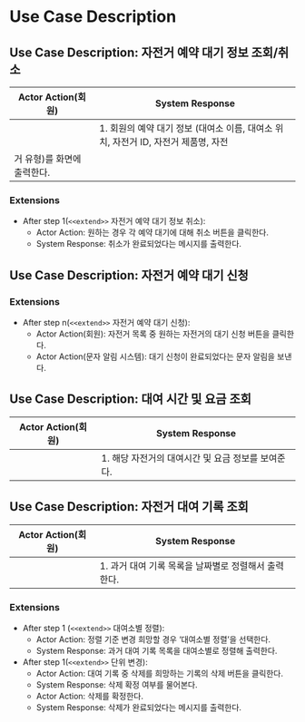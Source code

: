# Use Case Description

## Use Case Description: 자전거 예약 대기 정보 조회/취소

| Actor Action(회원)          | System Response                                                                    |
| --------------------------- | ---------------------------------------------------------------------------------- |
|                             | 1. 회원의 예약 대기 정보 (대여소 이름, 대여소 위치, 자전거 ID, 자전거 제품명, 자전 |
| 거 유형)를 화면에 출력한다. |

### Extensions

- After step 1(`<<extend>>` 자전거 예약 대기 정보 취소):
  - Actor Action: 원하는 경우 각 예약 대기에 대해 취소 버튼을 클릭한다.
  - System Response: 취소가 완료되었다는 메시지를 출력한다.

## Use Case Description: 자전거 예약 대기 신청

### Extensions

- After step n(`<<extend>>` 자전거 예약 대기 신청):
  - Actor Action(회원): 자전거 목록 중 원하는 자전거의 대기 신청 버튼을 클릭한다.
  - Actor Action(문자 알림 시스템): 대기 신청이 완료되었다는 문자 알림을 보낸다.

## Use Case Description: 대여 시간 및 요금 조회

| Actor Action(회원) | System Response                                    |
| ------------------ | -------------------------------------------------- |
|                    | 1. 해당 자전거의 대여시간 및 요금 정보를 보여준다. |

## Use Case Description: 자전거 대여 기록 조회

| Actor Action(회원) | System Response                                      |
| ------------------ | ---------------------------------------------------- |
|                    | 1. 과거 대여 기록 목록을 날짜별로 정렬해서 출력한다. |

### Extensions

- After step 1 (`<<extend>>` 대여소별 정렬):
  - Actor Action: 정렬 기준 변경 희망할 경우 ‘대여소별 정렬’을 선택한다.
  - System Response: 과거 대여 기록 목록을 대여소별로 정렬해 출력한다.
- After step 1(`<<extend>>` 단위 변경):
  - Actor Action: 대여 기록 중 삭제를 희망하는 기록의 삭제 버튼을 클릭한다.
  - System Response: 삭제 확정 여부를 물어본다.
  - Actor Action: 삭제를 확정한다.
  - System Response: 삭제가 완료되었다는 메시지를 출력한다.

